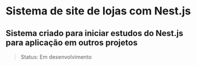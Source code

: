 <h1>Sistema de site de lojas com Nest.js</h1>
<h2>Sistema criado para iniciar estudos do Nest.js para aplicação em outros projetos</h2>

> Status: Em desenvolvimento
